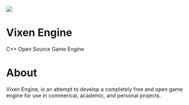 
<img src="https://raw.githubusercontent.com/MattGuerrette/VixenEngine/master/assets/Others/vixen.png?token=AGF82f6bQ31yR9rHAllCYsrR50J2y6ebks5WGJ5twA%3D%3D">

# Vixen Engine
C++ Open Source Game Engine

# About

Vixen Engine, is an attempt to develop a completely free and open game engine for use in commerical, academic, and personal
projects. 